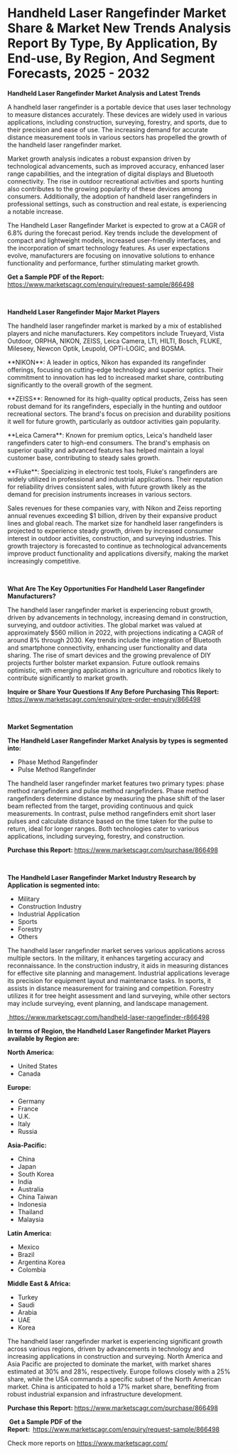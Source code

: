 <p><h1>Handheld Laser Rangefinder Market Share & Market New Trends Analysis Report By Type, By Application, By End-use, By Region, And Segment Forecasts, 2025 - 2032</h1></p><p><strong>Handheld Laser Rangefinder Market Analysis and Latest Trends</strong></p>
<p><p>A handheld laser rangefinder is a portable device that uses laser technology to measure distances accurately. These devices are widely used in various applications, including construction, surveying, forestry, and sports, due to their precision and ease of use. The increasing demand for accurate distance measurement tools in various sectors has propelled the growth of the handheld laser rangefinder market.</p><p>Market growth analysis indicates a robust expansion driven by technological advancements, such as improved accuracy, enhanced laser range capabilities, and the integration of digital displays and Bluetooth connectivity. The rise in outdoor recreational activities and sports hunting also contributes to the growing popularity of these devices among consumers. Additionally, the adoption of handheld laser rangefinders in professional settings, such as construction and real estate, is experiencing a notable increase.</p><p>The Handheld Laser Rangefinder Market is expected to grow at a CAGR of 6.8% during the forecast period. Key trends include the development of compact and lightweight models, increased user-friendly interfaces, and the incorporation of smart technology features. As user expectations evolve, manufacturers are focusing on innovative solutions to enhance functionality and performance, further stimulating market growth.</p></p>
<p><strong>Get a Sample PDF of the Report:&nbsp;</strong> <a href="https://www.marketscagr.com/enquiry/request-sample/866498?utm_campaign=2106&utm_medium=2&utm_source=Github&utm_content=ia&utm_term=10042025&utm_id=handheld-laser-rangefinder">https://www.marketscagr.com/enquiry/request-sample/866498</a></p>
<p>&nbsp;</p>
<p><strong>Handheld Laser Rangefinder Major Market Players</strong></p>
<p><p>The handheld laser rangefinder market is marked by a mix of established players and niche manufacturers. Key competitors include Trueyard, Vista Outdoor, ORPHA, NIKON, ZEISS, Leica Camera, LTI, HILTI, Bosch, FLUKE, Mileseey, Newcon Optik, Leupold, OPTi-LOGIC, and BOSMA.</p><p>**NIKON**: A leader in optics, Nikon has expanded its rangefinder offerings, focusing on cutting-edge technology and superior optics. Their commitment to innovation has led to increased market share, contributing significantly to the overall growth of the segment. </p><p>**ZEISS**: Renowned for its high-quality optical products, Zeiss has seen robust demand for its rangefinders, especially in the hunting and outdoor recreational sectors. The brand's focus on precision and durability positions it well for future growth, particularly as outdoor activities gain popularity.</p><p>**Leica Camera**: Known for premium optics, Leica's handheld laser rangefinders cater to high-end consumers. The brand's emphasis on superior quality and advanced features has helped maintain a loyal customer base, contributing to steady sales growth.</p><p>**Fluke**: Specializing in electronic test tools, Fluke's rangefinders are widely utilized in professional and industrial applications. Their reputation for reliability drives consistent sales, with future growth likely as the demand for precision instruments increases in various sectors.</p><p>Sales revenues for these companies vary, with Nikon and Zeiss reporting annual revenues exceeding $1 billion, driven by their expansive product lines and global reach. The market size for handheld laser rangefinders is projected to experience steady growth, driven by increased consumer interest in outdoor activities, construction, and surveying industries. This growth trajectory is forecasted to continue as technological advancements improve product functionality and applications diversify, making the market increasingly competitive.</p></p>
<p>&nbsp;</p>
<p><strong>What Are The Key Opportunities For Handheld Laser Rangefinder Manufacturers?</strong></p>
<p><p>The handheld laser rangefinder market is experiencing robust growth, driven by advancements in technology, increasing demand in construction, surveying, and outdoor activities. The global market was valued at approximately $560 million in 2022, with projections indicating a CAGR of around 8% through 2030. Key trends include the integration of Bluetooth and smartphone connectivity, enhancing user functionality and data sharing. The rise of smart devices and the growing prevalence of DIY projects further bolster market expansion. Future outlook remains optimistic, with emerging applications in agriculture and robotics likely to contribute significantly to market growth.</p></p>
<p><strong>Inquire or Share Your Questions If Any Before Purchasing This Report:</strong> <a href="https://www.marketscagr.com/enquiry/pre-order-enquiry/866498?utm_campaign=2106&utm_medium=2&utm_source=Github&utm_content=ia&utm_term=10042025&utm_id=handheld-laser-rangefinder">https://www.marketscagr.com/enquiry/pre-order-enquiry/866498</a></p>
<p>&nbsp;</p>
<p><strong>Market Segmentation</strong></p>
<p><strong>The Handheld Laser Rangefinder Market Analysis by types is segmented into:</strong></p>
<p><ul><li>Phase Method Rangefinder</li><li>Pulse Method Rangefinder</li></ul></p>
<p><p>The handheld laser rangefinder market features two primary types: phase method rangefinders and pulse method rangefinders. Phase method rangefinders determine distance by measuring the phase shift of the laser beam reflected from the target, providing continuous and quick measurements. In contrast, pulse method rangefinders emit short laser pulses and calculate distance based on the time taken for the pulse to return, ideal for longer ranges. Both technologies cater to various applications, including surveying, forestry, and construction.</p></p>
<p><strong>Purchase this Report:&nbsp;</strong><a href="https://www.marketscagr.com/purchase/866498?utm_campaign=2106&utm_medium=2&utm_source=Github&utm_content=ia&utm_term=10042025&utm_id=handheld-laser-rangefinder">https://www.marketscagr.com/purchase/866498</a></p>
<p>&nbsp;</p>
<p><strong>The Handheld Laser Rangefinder Market Industry Research by Application is segmented into:</strong></p>
<p><ul><li>Military</li><li>Construction Industry</li><li>Industrial Application</li><li>Sports</li><li>Forestry</li><li>Others</li></ul></p>
<p><p>The handheld laser rangefinder market serves various applications across multiple sectors. In the military, it enhances targeting accuracy and reconnaissance. In the construction industry, it aids in measuring distances for effective site planning and management. Industrial applications leverage its precision for equipment layout and maintenance tasks. In sports, it assists in distance measurement for training and competition. Forestry utilizes it for tree height assessment and land surveying, while other sectors may include surveying, event planning, and landscape management.</p></p>
<p><a href="https://www.marketscagr.com/handheld-laser-rangefinder-r866498?utm_campaign=2106&utm_medium=2&utm_source=Github&utm_content=ia&utm_term=10042025&utm_id=handheld-laser-rangefinder">&nbsp;https://www.marketscagr.com/handheld-laser-rangefinder-r866498</a></p>
<p><strong>In terms of Region, the Handheld Laser Rangefinder Market Players available by Region are:</strong></p>
<p>
    <p> <strong> North America: </strong>
        <ul>
            <li>United States</li>
            <li>Canada</li>
        </ul>
        </p> 
    <p> <strong> Europe: </strong>
        <ul>
            <li>Germany</li>
            <li>France</li>
            <li>U.K.</li>
            <li>Italy</li>
            <li>Russia</li>
        </ul>
        </p> 
    <p> <strong> Asia-Pacific: </strong>
        <ul>
            <li>China</li>
            <li>Japan</li>
            <li>South Korea</li>
            <li>India</li>
            <li>Australia</li>
            <li>China Taiwan</li>
            <li>Indonesia</li>
            <li>Thailand</li>
            <li>Malaysia</li>
        </ul>
        </p> 
    <p> <strong> Latin America: </strong>
        <ul>
            <li>Mexico</li>
            <li>Brazil</li>
            <li>Argentina Korea</li>
            <li>Colombia</li>
        </ul>
        </p> 
    <p> <strong> Middle East & Africa: </strong>
        <ul>
            <li>Turkey</li>
            <li>Saudi</li>
            <li>Arabia</li>
            <li>UAE</li>
            <li>Korea</li>
        </ul>
    </p>
    </p>
<p><p>The handheld laser rangefinder market is experiencing significant growth across various regions, driven by advancements in technology and increasing applications in construction and surveying. North America and Asia Pacific are projected to dominate the market, with market shares estimated at 30% and 28%, respectively. Europe follows closely with a 25% share, while the USA commands a specific subset of the North American market. China is anticipated to hold a 17% market share, benefiting from robust industrial expansion and infrastructure development.</p></p>
<p><strong>Purchase this Report: </strong><a href="https://www.marketscagr.com/purchase/866498?utm_campaign=2106&utm_medium=2&utm_source=Github&utm_content=ia&utm_term=10042025&utm_id=handheld-laser-rangefinder">https://www.marketscagr.com/purchase/866498</a></p>
<p>&nbsp;<strong>Get a Sample PDF of the Report:&nbsp;&nbsp;</strong><a href="https://www.marketscagr.com/enquiry/request-sample/866498?utm_campaign=2106&utm_medium=2&utm_source=Github&utm_content=ia&utm_term=10042025&utm_id=handheld-laser-rangefinder">https://www.marketscagr.com/enquiry/request-sample/866498</a></p>
<p><strong></strong></p>
<p>Check more reports on <a href="https://www.marketscagr.com/?utm_campaign=2106&utm_medium=2&utm_source=Github&utm_content=ia&utm_term=10042025&utm_id=handheld-laser-rangefinder">https://www.marketscagr.com/</a></p>